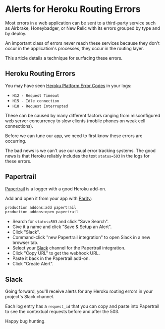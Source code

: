 # Alerts for Heroku Routing Errors

Most errors in a web application can be sent to a third-party service
such as Airbrake, Honeybadger, or New Relic
with its errors grouped by type and by deploy.

An important class of errors
never reach these services
because they don't occur in the application's processes,
they occur in the routing layer.

This article details a technique for surfacing these errors.

## Heroku Routing Errors

You may have seen
[Heroku Platform Error Codes][codes] in your logs:

* `H12 - Request Timeout`
* `H15 - Idle connection`
* `H18 - Request Interrupted`

These can be caused by many different factors ranging from
misconfigured web server concurrency
to slow clients (mobile phones on weak cell connections).

Before we can tune our app,
we need to first know these errors are occurring.

The bad news is we can't use our usual error tracking systems.
The good news is that Heroku
reliably includes the text `status=503` in the logs for these errors.

[codes]: https://devcenter.heroku.com/articles/error-codes

## Papertrail

[Papertrail] is a logger with a good Heroku add-on.

[Papertrail]: https://devcenter.heroku.com/articles/papertrail

Add and open it from your app with [Parity]:

```bash
production addons:add papertrail
production addons:open papertrail
```

[Parity]: https://github.com/thoughtbot/parity

* Search for `status=503` and click "Save Search".
* Give it a name and click "Save & Setup an Alert".
* Click "Slack".
* Command-click "new Papertrail integration" to open Slack in a new browser tab.
* Select your [Slack] channel for the Papertrail integration.
* Click "Copy URL" to get the webhook URL.
* Paste it back in the Papertrail add-on.
* Click "Create Alert".

[Slack]: https://slack.com

## Slack

Going forward,
you'll receive alerts for any Heroku routing errors
in your project's Slack channel.

Each log entry has a `request_id` that you can copy
and paste into Papertrail to see the contextual requests
before and after the 503.

Happy bug hunting.
